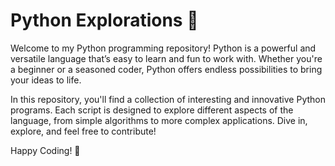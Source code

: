 # Python Explorations 🐍

Welcome to my Python programming repository! Python is a powerful and versatile language that’s easy to learn and fun to work with. Whether you're a beginner or a seasoned coder, Python offers endless possibilities to bring your ideas to life.

In this repository, you'll find a collection of interesting and innovative Python programs. Each script is designed to explore different aspects of the language, from simple algorithms to more complex applications. Dive in, explore, and feel free to contribute!

Happy Coding! 🚀
